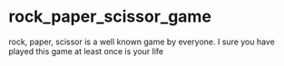 # rock_paper_scissor_game
rock, paper, scissor is a well known game by everyone. I sure you have played this game at least once is your life
